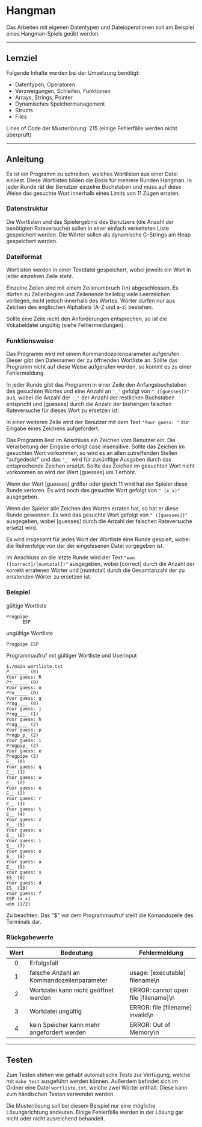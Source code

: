 # Hangman

Das Arbeiten mit eigenen Datentypen und Dateioperationen soll am Beispiel eines Hangman-Spiels geübt werden.

---

## Lernziel

Folgende Inhalte werden bei der Umsetzung benötigt:
  - Datentypen, Operatoren
  - Verzweigungen, Schleifen, Funktionen
  - Arrays, Strings, Pointer
  - Dynamisches Speichermanagement
  - Structs
  - Files

Lines of Code der Musterlösung: 215 (einige Fehlerfälle werden nicht überprüft)

---

## Anleitung

Es ist ein Programm zu schreiben, welches Wortlisten aus einer Datei einliest. Diese Wortlisten bilden die Basis für mehrere Runden Hangman. In jeder Runde rät der Benutzer einzelne Buchstaben und muss auf diese Weise das gesuchte Wort innerhalb eines Limits von 11 Zügen erraten.

### Datenstruktur

Die Wortlisten und das Spielergebnis des Benutzers (die Anzahl der benötigten Rateversuche) sollen in einer einfach verketteten Liste gespeichert werden. Die Wörter sollen als dynamische C-Strings am Heap gespeichert werden.

### Dateiformat

Wortlisten werden in einer Textdatei gespeichert, wobei jeweils ein Wort in jeder einzelnen Zeile steht.

Einzelne Zeilen sind mit einem Zeilenumbruch (\n) abgeschlossen. Es dürfen zu Zeilenbeginn und Zeilenende beliebig viele Leerzeichen vorliegen, nicht jedoch innerhalb des Wortes. Wörter dürfen nur aus Zeichen des englischen Alphabets (A-Z und a-z) bestehen.

Sollte eine Zeile nicht den Anforderungen entsprechen, so ist die Vokabeldatei ungültig (siehe Fehlermeldungen).

### Funktionsweise

Das Programm wird mit einem Kommandozeilenparameter aufgerufen. Dieser gibt den Dateinamen der zu öffnenden Wortliste an. Sollte das Programm nicht auf diese Weise aufgerufen werden, so kommt es zu einer Fehlermeldung.

In jeder Runde gibt das Programm in einer Zeile den Anfangsbuchstaben des gesuchten Wortes und eine Anzahl an `'_'` gefolgt von `" ([guesses])"` aus, wobei die Anzahl der `'_'` der Anzahl der restlichen Buchstaben entspricht und [guesses] durch die Anzahl der bisherigen falschen Rateversuche für dieses Wort zu ersetzen ist.

In einer weiteren Zeile wird der Benutzer mit dem Text `"Your guess: "` zur Eingabe eines Zeichens aufgefordert.

Das Programm liest im Anschluss ein Zeichen vom Benutzer ein. Die Verarbeitung der Eingabe erfolgt case insensitive. Sollte das Zeichen im gesuchten Wort vorkommen, so wird es an allen zutreffenden Stellen "aufgedeckt" und das `'_'` wird für zukünftige Ausgaben durch das entsprechende Zeichen ersetzt. Sollte das Zeichen im gesuchten Wort nicht vorkommen so wird der Wert [guesses] um 1 erhöht.

Wenn der Wert [guesses] größer oder gleich 11 wird hat der Spieler diese Runde verloren. Es wird noch das gesuchte Wort gefolgt von `" (x_x)"` ausgegeben.

Wenn der Spieler alle Zeichen des Wortes erraten hat, so hat er diese Runde gewonnen. Es wird das gesuchte Wort gefolgt von `" ([guesses])"` ausgegeben, wobei [guesses] durch die Anzahl der falschen Rateversuche ersetzt wird.

Es wird insgesamt für jedes Wort der Wortliste eine Runde gespielt, wobei die Reihenfolge von der der eingelesenen Datei vorgegeben ist.

Im Anschluss an die letzte Runde wird der Text `"won ([correct]/[numtotal])"` ausgegeben, wobei [correct] durch die Anzahl der korrekt erratenen Wörter und [numtotal] durch die Gesamtanzahl der zu erratenden Wörter zu ersetzen ist.

### Beispiel

gültige Wortliste

```
Progpipe
      ESP
```

ungültige Wortliste

```
Progpipe ESP
```

Programmaufruf mit gültiger Wortliste und Userinput

```
$./main wortliste.txt
P_______ (0)
Your guess: R
Pr______ (0)
Your guess: o
Pro_____ (0)
Your guess: g
Prog____ (0)
Your guess: j
Prog____ (1)
Your guess: h
Prog____ (2)
Your guess: p
Progp_p_ (2)
Your guess: i
Progpip_ (2)
Your guess: e
Progpipe (2)
E__ (0)
Your guess: q
E__ (1)
Your guess: w
E__ (2)
Your guess: e
E__ (2)
Your guess: r
E__ (3)
Your guess: t
E__ (4)
Your guess: z
E__ (5)
Your guess: u
E__ (6)
Your guess: i
E__ (7)
Your guess: o
E__ (8)
Your guess: a
E__ (9)
Your guess: s
ES_ (9)
Your guess: d
ES_ (10)
Your guess: f
ESP (x_x)
won (1/2)
```
Zu beachten: Das "$" vor dem Programmaufruf stellt die Komandozeile des Terminals dar.

### Rückgabewerte

| Wert | Bedeutung   | Fehlermeldung   |
| :--: | ----------- | ----------- |
| 0    | Erfolgsfall | |
| 1    | falsche Anzahl an Kommandozeilenparameter | usage: [executable] filename\n |
| 2    | Wortdatei kann nicht geöffnet werden | ERROR: cannot open file [filename]\n |
| 3    | Wortdatei ungültig | ERROR: file [filename] invalid\n |
| 4    | kein Speicher kann mehr angefordert werden | ERROR: Out of Memory\n |

---

## Testen

Zum Testen stehen wie gehabt automatische Tests zur Verfügung, welche mit `make test` ausgeführt werden können. Außerdem befindet sich im Ordner eine Datei `wortliste.txt`, welche zwei Wörter enthält. Diese kann zum händischen Testen verwendet werden.

Die Musterlösung soll bei diesem Beispiel nur eine mögliche Lösungsrichtung andeuten. Einige Fehlerfälle werden in der Lösung gar nicht oder nicht ausreichend behandelt.
